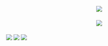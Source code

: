 <div align="center">
  <img src="https://files.catbox.moe/x06pyt.svg"/>
</div>

###

<div align="center">
  <img src="https://files.catbox.moe/rtkylv.svg" height="auto">
</div>

###

<div align="Left">
  <img src="https://files.catbox.moe/ky6sh6.svg" width="auto">
  <img src="https://files.catbox.moe/zhucy9.svg" width="auto">
  <img src="https://files.catbox.moe/eash78.svg" width="auto">
</div>
